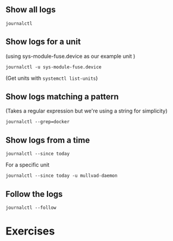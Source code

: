 
## Show all logs

```
journalctl
```

## Show logs for a unit

(using sys-module-fuse.device as our example unit )

```
journalctl -u sys-module-fuse.device
```

(Get units with `systemctl list-units`)

## Show logs matching a pattern

(Takes a regular expression but we're using a string for simplicity)
```
journalctl --grep=docker
```

## Show logs from a time

```
journalctl --since today
```

For a specific unit 

```
journalctl --since today -u mullvad-daemon
```

## Follow the logs

```
journalctl --follow
```

# Exercises

